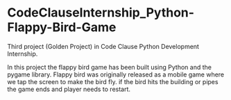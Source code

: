 # CodeClauseInternship_Python-Flappy-Bird-Game
Third project (Golden Project) in Code Clause Python Development Internship.

In this project the flappy bird game has been built using Python and the pygame library.
Flappy bird was originally released as a mobile game where we tap the screen to make the bird fly.
if the bird hits the building or pipes the game ends and player needs to restart.
